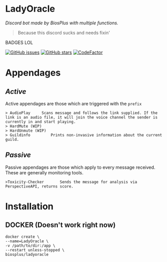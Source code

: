 # LadyOracle
*Discord bot made by BiosPlus with multiple functions.*

> Because this discord sucks and needs fixin'

BADGES LOL

[![GitHub issues](https://img.shields.io/github/issues/BiosPlus/LadyOracle?style=for-the-badge)](https://github.com/BiosPlus/LadyOracle/issues)
[![GitHub stars](https://img.shields.io/github/stars/BiosPlus/LadyOracle?style=for-the-badge)](https://github.com/BiosPlus/LadyOracle/stargazers)
[![CodeFactor](https://www.codefactor.io/repository/github/biosplus/ladyoracle/badge)](https://www.codefactor.io/repository/github/biosplus/ladyoracle)

# Appendages

## *Active*
Active appendages are those which are triggered with the `prefix`
	

    > AudioPlay		Scans message and follows the link supplied. If the link is an audio file, it will join the voice channel the sender is currently in and start playing.
	> HardMute (WIP)
	> HardUnmute (WIP)
	> Guildinfo			Prints non-invasive information about the current guild.


## *Passive*
Passive appendages are those which apply to every message received. These are generally monitoring tools.

    >Toxicity-Checker		Sends the message for analysis via PerspectiveAPI, returns score.


# Installation

## DOCKER (Doesn't work right now)

	docker create \
	--name=LadyOracle \
	-v /path/to/dir:/app \
	--restart unless-stopped \
	biosplus/ladyoracle
	
